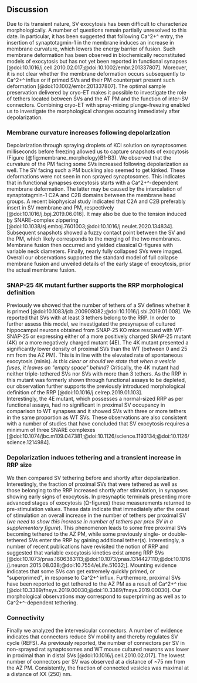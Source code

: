 ## Discussion
Due to its transient nature, SV exocytosis has been difficult to characterize morphologically. 
A number of questions remain partially unresolved to this date. 
In particular, it has been suggested that following Ca^2+^ entry, the insertion of synaptotagmin-1 in the membrane induces an increase in membrane curvature, which lowers the energy barrier of fusion. 
Such membrane deformation has been observed in biochemically reconstituted models of exocytosis but has not yet been reported in functional synapses [@doi:10.1016/j.cell.2010.02.017;@doi:10.1002/embr.201337807]. 
Moreover, it is not clear whether the membrane deformation occurs subsequently to Ca^2+^ influx or if primed SVs and their PM counterpart present such deformation [@doi:10.1002/embr.201337807].
The optimal sample preservation delivered by cryo-ET makes it possible to investigate the role of tethers located between SVs and the AT PM and the function of inter-SV connectors.
Combining cryo-ET with spray-mixing plunge-freezing enabled us to investigate the morphological changes occuring immediately after depolarization.

### Membrane curvature increases following depolarization
Depolarization through spraying droplets of KCl solution on synaptosomes milliseconds before freezing allowed us to capture snapshots of exocytosis (Figure {@fig:membrane_morphology}B1-B3). 
We observed that the curvature of the PM facing some SVs increased following depolarization as well. The SV facing such a PM buckling also seemed to get kinked. These deformations were not seen in non sprayed synaptosomes. 
This indicates that in functional synapses exocytosis starts with a Ca^2+^-dependent membrane deformation. 
The latter may be caused by the intercalation of synaptotagmin-1 C2A and C2B domains between the membrane head groups. 
A recent biophysical study indicated that C2A and C2B preferably insert in SV membrane and PM, respectively [@doi:10.1016/j.bpj.2019.06.016]. 
It may also be due to the tension induced by SNARE-complex zippering [@doi:10.1038/sj.emboj.7601003;@doi:10.1016/j.neulet.2020.134834]. 
Subsequent snapshots showed a fuzzy contact point between the SV and the PM, which likely corresponds to the merging of the two membranes.
Membrane fusion then occurred and yielded classical Ω-figures with variable neck diameters.
Finally, nearly fully collapsed SVs were imaged. Overall our observations supported the standard model of full collapse membrane fusion and unveiled details of the early stage of exocytosis, prior the actual membrane fusion.

### SNAP-25 4K mutant further supports the RRP morphological definition
Previously we showed that the number of tethers of a SV defines whether it is primed [@doi:10.1083/jcb.200908082;@doi:10.1016/j.sbi.2019.01.008].
We reported that SVs with at least 3 tethers belong to the RRP. 
In order to further assess this model, we investigated the presynapse of cultured hippocampal neurons obtained from SNAP-25 KO mice rescued with WT-SNAP-25 or expressing either of a more positively charged SNAP-25 mutant (4K) or a more negatively charged mutant (4E). 
The 4K mutant presented a significantly lower density of proximal SVs than the WT (between 0 and 25 nm from the AZ PM). This is in line with the elevated rate of spontaneous exocytosis (minis). 
_Is this clear or should we state that when a vesicle fuses, it leaves an "empty space" behind?_
Critically, the 4K mutant had neither triple-tethered SVs nor SVs with more than 3 tethers.
As the RRP in this mutant was formerly shown through functional assays to be depleted, our observation further supports the previously introduced morphological definition of the RRP [@doi:10.1016/j.celrep.2019.01.103].  
Interestingly, the 4E mutant, which possesses a normal-sized RRP as per functional assays, had no significant in proximal SV occupancy in comparison to WT synapses and it showed SVs with three or more tethers in the same proportion as WT SVs. 
These observations are also consistent with a number of studies that have concluded that SV exocytosis requires a minimum of three SNARE complexes [@doi:10.1074/jbc.m109.047381;@doi:10.1126/science.1193134;@doi:10.1126/science.1214984].

### Depolarization induces tethering and a transient increase in RRP size
We then compared SV tethering before and shortly after depolarization. 
Interestingly, the fraction of proximal SVs that were tethered as well as those belonging to the RRP increased shortly after stimulation, in synapses showing early signs of exocytosis. 
In presynaptic terminals presenting more advanced stages of exocytosis (Ω-figures) these measurements returned to pre-stimulation values. 
These data indicate that immediately after the onset of stimulation an overall increase in the number of tethers per proximal SV (_we need to show this increase in number of tethers per prox SV in a supplementary figure_). 
This phenomenon leads to some free proximal SVs becoming tethered to the AZ PM, while some previously single- or double-tethered SVs enter the RRP by gaining additional tether(s). 
Interestingly, a number of recent publications have revisited the notion of RRP and suggested that variable exocytosis kinetics exist among RRP SVs [@doi:10.1073/pnas.1606383113;@doi:10.1073/pnas.1314427110;@doi:10.1016/j.neuron.2015.08.038;@doi:10.7554/eLife.51032;]. 
Mounting evidence indicates that some SVs can get extremely quickly primed, or "superprimed", in response to Ca^2+^ influx. 
Furthermore, proximal SVs have been reported to get tethered to the AZ PM as a result of Ca^2+^ rise [@doi:10.3389/fnsys.2019.00030;@doi:10.3389/fnsys.2019.00030]. 
Our morphological observations may correspond to superpriming as well as to  Ca^2+^-dependent tethering.

### Connectivity 
Finally we analyzed the intervesicular connectors. 
A number of evidence indicates that connectors reduce SV mobility and thereby regulates SV cycle (REFS).
As previously reported, the number of connectors per SV in non-sprayed rat synaptosomes and WT mouse cultured neurons was lower in proximal than in distal SVs [@doi:10.1016/j.cell.2010.02.017]. 
The lowest number of connectors per SV was observed at a distance of ~75 nm from the AZ PM. 
Consistently, the fraction of connected vesicles was maximal at a distance of XX (250) nm.
